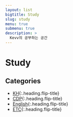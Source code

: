 ```yaml
---
layout: list
bigtitle: Study
slug: study
menu: true
submenu: true
description: >
  Kevv의 공부하는 공간
---
```


# Study

## Categories

* [KH]{:.heading.flip-title} 
* [CDP]{:.heading.flip-title} 
* [English]{:.heading.flip-title}
* [ETC]{:.heading.flip-title} 

[KH]: /study/kh/
[CDP]: /study/cdp/
[English]: /study//english/
[ETC]: /study/etc/